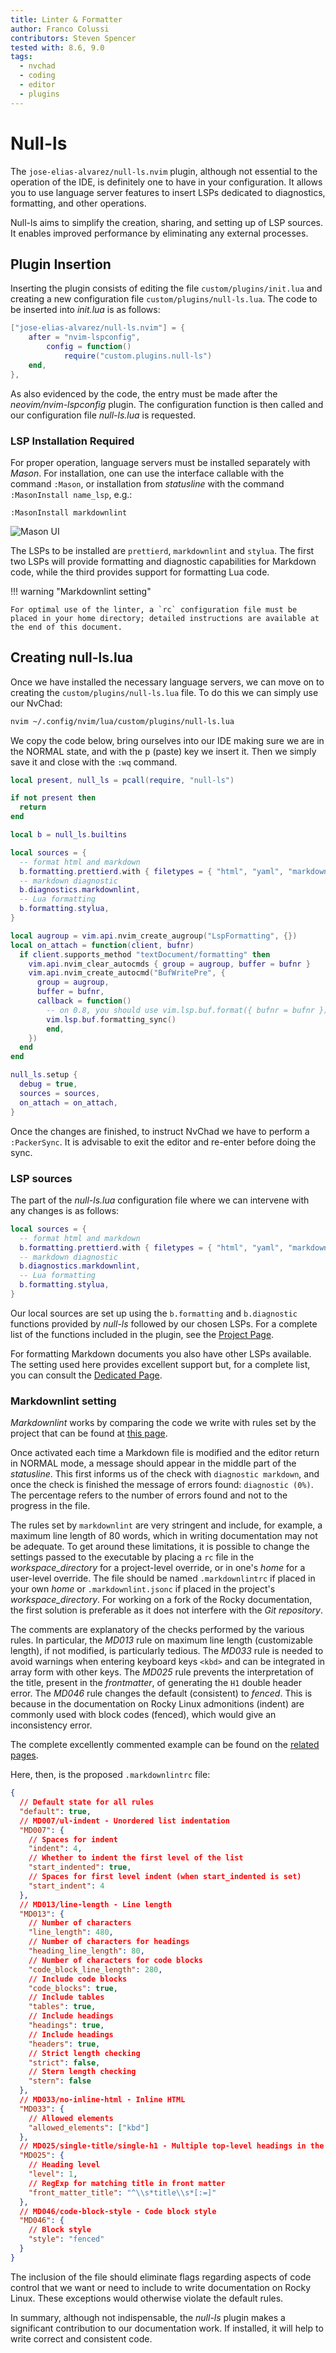 ```yaml
---
title: Linter & Formatter
author: Franco Colussi
contributors: Steven Spencer
tested with: 8.6, 9.0
tags:
  - nvchad
  - coding
  - editor
  - plugins
---
```


# Null-ls

The `jose-elias-alvarez/null-ls.nvim` plugin, although not essential to the operation of the IDE, is definitely one to have in your configuration. It allows you to use language server features to insert LSPs dedicated to diagnostics, formatting, and other operations.

Null-ls aims to simplify the creation, sharing, and setting up of LSP sources. It enables improved performance by eliminating any external processes.

## Plugin Insertion

Inserting the plugin consists of editing the file `custom/plugins/init.lua` and creating a new configuration file `custom/plugins/null-ls.lua`. The code to be inserted into _init.lua_ is as follows:

```lua
["jose-elias-alvarez/null-ls.nvim"] = {
	after = "nvim-lspconfig",
		config = function()
			require("custom.plugins.null-ls")
	end,
},
```

As also evidenced by the code, the entry must be made after the _neovim/nvim-lspconfig_ plugin. The configuration function is then called and our configuration file _null-ls.lua_ is requested.

### LSP Installation Required

For proper operation, language servers must be installed separately with _Mason_. For installation, one can use the interface callable with the command `:Mason`, or installation from _statusline_ with the command `:MasonInstall name_lsp`, e.g.:

```text
:MasonInstall markdownlint
```

![Mason UI](../../images/mason_install_ui.png)

The LSPs to be installed are `prettierd`, `markdownlint` and `stylua`. The first two LSPs will provide formatting and diagnostic capabilities for Markdown code, while the third provides support for formatting Lua code.

!!! warning "Markdownlint setting"

    For optimal use of the linter, a `rc` configuration file must be placed in your home directory; detailed instructions are available at the end of this document.

## Creating null-ls.lua

Once we have installed the necessary language servers, we can move on to creating the `custom/plugins/null-ls.lua` file. To do this we can simply use our NvChad:

```bash
nvim ~/.config/nvim/lua/custom/plugins/null-ls.lua
```

We copy the code below, bring ourselves into our IDE making sure we are in the NORMAL state, and with the <kbd>p</kbd> (paste) key we insert it. Then we simply save it and close with the `:wq` command.

```lua
local present, null_ls = pcall(require, "null-ls")

if not present then
  return
end

local b = null_ls.builtins

local sources = {
  -- format html and markdown
  b.formatting.prettierd.with { filetypes = { "html", "yaml", "markdown" } },
  -- markdown diagnostic
  b.diagnostics.markdownlint,
  -- Lua formatting
  b.formatting.stylua,
}

local augroup = vim.api.nvim_create_augroup("LspFormatting", {})
local on_attach = function(client, bufnr)
  if client.supports_method "textDocument/formatting" then
    vim.api.nvim_clear_autocmds { group = augroup, buffer = bufnr }
    vim.api.nvim_create_autocmd("BufWritePre", {
      group = augroup,
      buffer = bufnr,
      callback = function()
        -- on 0.8, you should use vim.lsp.buf.format({ bufnr = bufnr }) instead
        vim.lsp.buf.formatting_sync()
        end,
    })
  end
end

null_ls.setup {
  debug = true,
  sources = sources,
  on_attach = on_attach,
}
```

Once the changes are finished, to instruct NvChad we have to perform a `:PackerSync`. It is advisable to exit the editor and re-enter before doing the sync.

### LSP sources

The part of the _null-ls.lua_ configuration file where we can intervene with any changes is as follows:

```lua
local sources = {
  -- format html and markdown
  b.formatting.prettierd.with { filetypes = { "html", "yaml", "markdown" } },
  -- markdown diagnostic
  b.diagnostics.markdownlint,
  -- Lua formatting
  b.formatting.stylua,
}

```

Our local sources are set up using the `b.formatting` and `b.diagnostic` functions provided by _null-ls_ followed by our chosen LSPs. For a complete list of the functions included in the plugin, see the [Project Page](https://github.com/jose-elias-alvarez/null-ls.nvim).

For formatting Markdown documents you also have other LSPs available. The setting used here provides excellent support but, for a complete list, you can consult the [Dedicated Page](https://github.com/jose-elias-alvarez/null-ls.nvim/blob/main/doc/BUILTINS.md).

### Markdownlint setting

_Markdownlint_ works by comparing the code we write with rules set by the project that can be found at [this page](https://github.com/DavidAnson/markdownlint/blob/main/doc/Rules.md).

Once activated each time a Markdown file is modified and the editor return in NORMAL mode, a message should appear in the middle part of the _statusline_. This first informs us of the check with `diagnostic markdown`, and once the check is finished the message of errors found: `diagnostic (0%)`. The percentage refers to the number of errors found and not to the progress in the file.

The rules set by `markdownlint` are very stringent and include, for example, a maximum line length of 80 words, which in writing documentation may not be adequate. To get around these limitations, it is possible to change the settings passed to the executable by placing a `rc` file in the _workspace_directory_ for a project-level override, or in one's _home_ for a user-level override. The file should be named `.markdownlintrc` if placed in your own _home_ or `.markdownlint.jsonc` if placed in the project's _workspace_directory_. For working on a fork of the Rocky documentation, the first solution is preferable as it does not interfere with the _Git repository_.

The comments are explanatory of the checks performed by the various rules. In particular, the _MD013_ rule on maximum line length (customizable length), if not modified, is particularly tedious. The _MD033_ rule is needed to avoid warnings when entering keyboard keys `<kbd>` and can be integrated in array form with other keys. The _MD025_ rule prevents the interpretation of the title, present in the _frontmatter_, of generating the `H1` double header error. The _MD046_ rule changes the default (consistent) to _fenced_. This is because in the documentation on Rocky Linux admonitions (indent) are commonly used with block codes (fenced), which would give an inconsistency error.

The complete excellently commented example can be found on the [related pages](https://github.com/DavidAnson/markdownlint/blob/main/schema/.markdownlint.jsonc).

Here, then, is the proposed `.markdownlintrc` file:

```json
{
  // Default state for all rules
  "default": true,
  // MD007/ul-indent - Unordered list indentation
  "MD007": {
    // Spaces for indent
    "indent": 4,
    // Whether to indent the first level of the list
    "start_indented": true,
    // Spaces for first level indent (when start_indented is set)
    "start_indent": 4
  },
  // MD013/line-length - Line length
  "MD013": {
    // Number of characters
    "line_length": 480,
    // Number of characters for headings
    "heading_line_length": 80,
    // Number of characters for code blocks
    "code_block_line_length": 280,
    // Include code blocks
    "code_blocks": true,
    // Include tables
    "tables": true,
    // Include headings
    "headings": true,
    // Include headings
    "headers": true,
    // Strict length checking
    "strict": false,
    // Stern length checking
    "stern": false
  },
  // MD033/no-inline-html - Inline HTML
  "MD033": {
    // Allowed elements
    "allowed_elements": ["kbd"]
  },
  // MD025/single-title/single-h1 - Multiple top-level headings in the same document
  "MD025": {
    // Heading level
    "level": 1,
    // RegExp for matching title in front matter
    "front_matter_title": "^\\s*title\\s*[:=]"
  },
  // MD046/code-block-style - Code block style
  "MD046": {
    // Block style
    "style": "fenced"
  }
}
```

The inclusion of the file should eliminate flags regarding aspects of code control that we want or need to include to write documentation on Rocky Linux. These exceptions would otherwise violate the default rules.

In summary, although not indispensable, the _null-ls_ plugin makes a significant contribution to our documentation work. If installed, it will help to write correct and consistent code.
